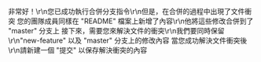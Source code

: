 非常好！\r\n您已成功執行合併分支指令\r\n但是，在合併的過程中出現了文件衝突
您的團隊成員同樣在 "README" 檔案上新增了內容\r\n他將這些修改合併到了 "master" 分支上
接下來，需要您來解決文件的衝突\r\n我們要同時保留 \r\n"new-feature" 以及 "master" 分支上的修改內容
當您成功解決文件衝突後\r\n請新建一個 "提交" 以保存解決衝突的內容